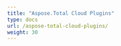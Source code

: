 ```yaml
---
title: "Aspose.Total Cloud Plugins"
type: docs
url: /aspose-total-cloud-plugins/
weight: 30
---
```

